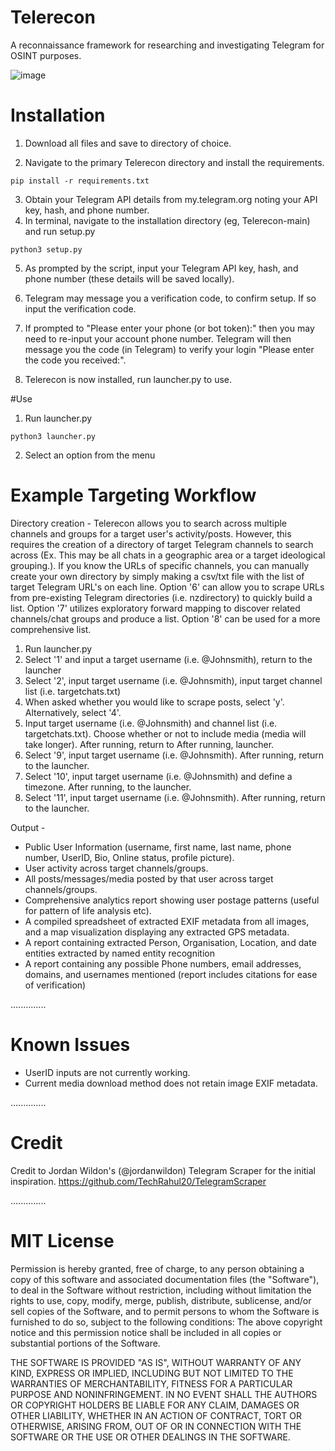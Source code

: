 # Telerecon
A reconnaissance framework for researching and investigating Telegram for OSINT purposes.

![image](https://github.com/sockysec/Telerecon/assets/121141737/34b07f2f-54ab-4598-95fd-22faca80cfd3)


# Installation 

1. Download all files and save to directory of choice.

2. Navigate to the primary Telerecon directory and install the requirements.
```
pip install -r requirements.txt
```

3. Obtain your Telegram API details from my.telegram.org noting your API key, hash, and phone number.
4. In terminal, navigate to the installation directory (eg, Telerecon-main) and run setup.py
```
python3 setup.py
```
5. As prompted by the script, input your Telegram API key, hash, and phone number (these details will be saved locally).
6. Telegram may message you a verification code, to confirm setup. If so input the verification code.
7. If prompted to "Please enter your phone (or bot token):" then you may need to re-input your account phone number. Telegram will then message you the code (in Telegram) to verify your login "Please enter the code you received:".

8. Telerecon is now installed, run launcher.py to use.


#Use

1. Run launcher.py
```
python3 launcher.py
```
2. Select an option from the menu


# Example Targeting Workflow

Directory creation - Telerecon allows you to search across multiple channels and groups for a target user's activity/posts. However, this requires the creation of a directory of target Telegram channels to search across (Ex. This may be all chats in a geographic area or a target ideological grouping.). If you know the URLs of specific channels, you can manually create your own directory by simply making a csv/txt file with the list of target Telegram URL's on each line. Option '6' can allow you to scrape URLs from pre-existing Telegram directories (i.e. nzdirectory) to quickly build a list. Option '7' utilizes exploratory forward mapping to discover related channels/chat groups and produce a list. Option '8' can be used for a more comprehensive list.

1. Run launcher.py
2. Select '1' and input a target username (i.e. @Johnsmith), return to the launcher
3. Select '2', input target username (i.e. @Johnsmith), input target channel list (i.e. targetchats.txt)
4. When asked whether you would like to scrape posts, select 'y'. Alternatively, select '4'.
5. Input target username (i.e. @Johnsmith) and channel list (i.e. targetchats.txt). Choose whether or not to include media (media will take longer). After running, return to After running,  launcher.
6. Select '9', input target username (i.e. @Johnsmith). After running, return to the launcher.
7. Select '10', input target username (i.e. @Johnsmith) and define a timezone. After running, to the launcher.
8. Select '11', input target username (i.e. @Johnsmith). After running, return to the launcher.

Output - 
- Public User Information (username, first name, last name, phone number, UserID, Bio, Online status, profile picture).
- User activity across target channels/groups.
- All posts/messages/media posted by that user across target channels/groups.
- Comprehensive analytics report showing user postage patterns (useful for pattern of life analysis etc).
- A compiled spreadsheet of extracted EXIF metadata from all images, and a map visualization displaying any extracted GPS metadata.
- A report containing extracted Person, Organisation, Location, and date entities extracted by named entity recognition
- A report containing any possible Phone numbers, email addresses, domains, and usernames mentioned (report includes citations for ease of verification)

..............

# Known Issues
- UserID inputs are not currently working.
- Current media download method does not retain image EXIF metadata.

..............

# Credit

Credit to Jordan Wildon's (@jordanwildon) Telegram Scraper for the initial inspiration. https://github.com/TechRahul20/TelegramScraper

..............

# MIT License

Permission is hereby granted, free of charge, to any person obtaining a copy of this software and associated documentation files (the "Software"), to deal in the Software without restriction, including without limitation the rights to use, copy, modify, merge, publish, distribute, sublicense, and/or sell copies of the Software, and to permit persons to whom the Software is furnished to do so, subject to the following conditions: The above copyright notice and this permission notice shall be included in all copies or substantial portions of the Software.

THE SOFTWARE IS PROVIDED "AS IS", WITHOUT WARRANTY OF ANY KIND, EXPRESS OR IMPLIED, INCLUDING BUT NOT LIMITED TO THE WARRANTIES OF MERCHANTABILITY, FITNESS FOR A PARTICULAR PURPOSE AND NONINFRINGEMENT. IN NO EVENT SHALL THE AUTHORS OR COPYRIGHT HOLDERS BE LIABLE FOR ANY CLAIM, DAMAGES OR OTHER LIABILITY, WHETHER IN AN ACTION OF CONTRACT, TORT OR OTHERWISE, ARISING FROM, OUT OF OR IN CONNECTION WITH THE SOFTWARE OR THE USE OR OTHER DEALINGS IN THE SOFTWARE.
